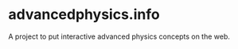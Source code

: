 advancedphysics.info
====================

A project to put interactive advanced physics concepts on the web.